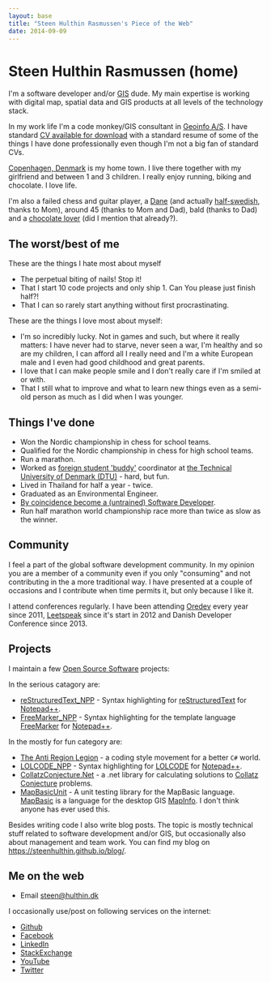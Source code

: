 ```yaml
---
layout: base
title: "Steen Hulthin Rasmussen's Piece of the Web"
date: 2014-09-09
---
```


# Steen Hulthin Rasmussen (home)

I'm a software developer and/or [GIS](http://en.wikipedia.org/wiki/Geographic_information_system) dude. My main expertise is working with digital map, spatial data and GIS products at all levels of the technology stack. 

In my work life I'm a code monkey/GIS consultant in [Geoinfo A/S](https://www.geoinfo.dk). I have standard [CV available for download](https://steenhulthin.github.io/assests/cv_steen_hulthin_rasmussen.pdf) with a standard resume of some of the things I have done professionally even though I'm not a big fan of standard CVs. 

[Copenhagen, Denmark](https://en.wikipedia.org/wiki/Copenhagen) is my home town. I live there together with my girlfriend and between 1 and 3 children. I really enjoy running, biking and chocolate. I love life.

I'm also a failed chess and guitar player, a [Dane](https://en.wikipedia.org/wiki/Danes) (and actually [half-swedish](https://en.wikipedia.org/wiki/Swedes), thanks to Mom), around 45 (thanks to Mom and Dad), bald (thanks to Dad) and a [chocolate lover](https://en.wikipedia.org/wiki/Chocoholic) (did I mention that already?). 

## The worst/best of me

These are the things I hate most about myself

* The perpetual biting of nails! Stop it!
* That I start 10 code projects and only ship 1. Can You please just finish half?!
* That I can so rarely start anything without first procrastinating.

These are the things I love most about myself: 

* I'm so incredibly lucky. Not in games and such, but where it really matters: I have never had to starve, never seen a war, I'm healthy and so are my children, I can afford all I really need and I'm a white European male and I even had good childhood and great parents.
* I love that I can make people smile and I don't really care if I'm smiled at or with.
* That I still what to improve and what to learn new things even as a semi-old person as much as I did when I was younger. 

## Things I've done 

* Won the Nordic championship in chess for school teams.
* Qualified for the Nordic championship in chess for high school teams.
* Run a marathon.
* Worked as [foreign student 'buddy'](https://www.dtu.dk/english/news/2014/08/dtu-welcomes-900-new-international-students?id=c876f690-ee82-42bb-b3ed-2231f85fe260) coordinator at [the Technical University of Denmark (DTU)](https://www.dtu.dk/english) - hard, but fun. 
* Lived in Thailand for half a year - twice.
* Graduated as an Environmental Engineer.
* [By coincidence become a (untrained) Software Developer](https://steenhulthin.github.io/blog/the-programmer-or-there-and-never-back-again).
* Run half marathon world championship race more than twice as slow as the winner.

## Community

I feel a part of the global software development community. In my opinion you are a member of a community even if you only "consuming" and not contributing in the a more traditional way. I have presented at a couple of occasions and I contribute when time permits it, but only because I like it. 

I attend conferences regularly. I have been attending [Oredev](http://oredev.org) every year since 2011, [Leetspeak](http://leetspeak.se) since it's start in 2012 and Danish Developer Conference since 2013.

## Projects

I maintain a few [Open Source Software](http://opensource.com/resources/what-open-source) projects:
 
In the serious catagory are: 

* [reStructuredText_NPP](https://steenhulthin.github.io/reStructuredText_NPP/) - Syntax highlighting for [reStructuredText](https://en.wikipedia.org/wiki/ReStructuredText) for [Notepad++](https://notepad-plus-plus.org/).
* [FreeMarker_NPP](https://steenhulthin.github.io/freemarker_NPP/) - Syntax highlighting for the template language [FreeMarker](https://freemarker.apache.org/) for [Notepad++](https://notepad-plus-plus.org/).

In the mostly for fun category are:

* [The Anti Region Legion](https://anti-region-legion.org) - a coding style movement for a better `C#` world. 
* [LOLCODE_NPP](https://steenhulthin.github.io/LOLCODE_NPP/) - Syntax highlighting for [LOLCODE](http://en.wikipedia.org/wiki/LOLCODE) for [Notepad++](https://notepad-plus-plus.org/).
* [CollatzConjecture.Net](https://github.com/steenhulthin/CollatzConjecture.Net) - a .net library for calculating solutions to [Collatz Conjecture](https://en.wikipedia.org/wiki/Collatz_conjecture) problems. 
* [MapBasicUnit](https://steenhulthin.github.io/MapBasicUnit/) - A unit testing library for the MapBasic language. [MapBasic](https://en.wikipedia.org/wiki/MapBasic) is a language for the desktop GIS [MapInfo](https://en.wikipedia.org/wiki/MapInfo_Professional). I don't think anyone has ever used this. 

Besides writing code I also write blog posts. The topic is mostly technical stuff related to software development and/or GIS, but occasionally also about management and team work. You can find my blog on <https://steenhulthin.github.io/blog/>.

## Me on the web

- Email <a href="mailto:&#115;&#116;&#101;&#101;&#110;&#064;&#104;&#117;&#108;&#116;&#104;&#105;&#110;&#046;&#100;&#107;">&#115;&#116;&#101;&#101;&#110;&#064;&#104;&#117;&#108;&#116;&#104;&#105;&#110;&#046;&#100;&#107;</a>

I occasionally use/post on following services on the internet:
- [Github](https://github.com/steenhulthin)
- [Facebook](https://www.facebook.com/steenhulthin)
- [LinkedIn](https://www.linkedin.com/in/steenhulthin)
- [StackExchange](https://stackexchange.com/users/287456/steenhulthin?tab=accounts)
- [YouTube](https://www.youtube.com/user/steenhulthin)
- [Twitter](https://twitter.com/steenhulthin)


